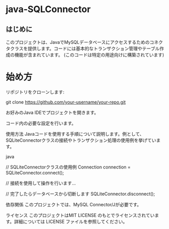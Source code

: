 # java-SQLConnector

## はじめに
このプロジェクトは、JavaでMySQLデータベースにアクセスするためのコネクタクラスを提供します。コードには基本的なトランザクション管理やテーブル作成の機能が含まれています。
(このコードは特定の用途向けに構築されています)

# 始め方
リポジトリをクローンします:

git clone https://github.com/your-username/your-repo.git

お好みのJava IDEでプロジェクトを開きます。

コード内の必要な設定を行います。

使用方法
Javaコードを使用する手順について説明します。例として、SQLiteConnectorクラスの接続やトランザクション処理の使用例を挙げています。

java

// SQLiteConnectorクラスの使用例
Connection connection = SQLiteConnector.connect();

// 接続を使用して操作を行います...

// 完了したらデータベースから切断します
SQLiteConnector.disconnect();

依存関係
このプロジェクトでは、MySQL Connector/Jが必要です。

ライセンス
このプロジェクトはMIT LICENSE のもとでライセンスされています。詳細については LICENSE ファイルを参照してください。